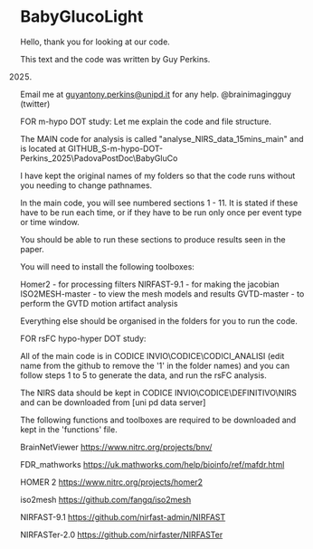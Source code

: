 # BabyGlucoLight

Hello, thank you for looking at our code. 

This text and the code was written by Guy Perkins. 

2025. 

Email me at guyantony.perkins@unipd.it for any help. 
@brainimagingguy (twitter)

FOR m-hypo DOT study:
Let me explain the code and file structure.

The MAIN code for analysis is called "analyse_NIRS_data_15mins_main"
and is located at GITHUB_S-m-hypo-DOT-Perkins_2025\PadovaPostDoc\BabyGluCo

I have kept the original names of my folders so that the code runs without you needing to change pathnames. 

In the main code, you will see numbered sections 1 - 11. It is stated if these have to be run each time, or if
they have to be run only once per event type or time window. 

You should be able to run these sections to produce results seen in the paper.

You will need to install the following toolboxes:

Homer2 - for processing filters
NIRFAST-9.1 - for making the jacobian 
ISO2MESH-master - to view the mesh models and results
GVTD-master - to perform the GVTD motion artifact analysis

Everything else should be organised in the folders for you to run the code.

FOR rsFC hypo-hyper DOT study:

All of the main code is in CODICE INVIO\CODICE\CODICI_ANALISI
(edit name from the github to remove the '1' in the folder names)
and you can follow steps 1 to 5 to generate the data, and run the rsFC analysis.

The NIRS data should be kept in CODICE INVIO\CODICE\DEFINITIVO\NIRS
and can be downloaded from [uni pd data server]

The following functions and toolboxes are required to be downloaded and kept in the 'functions' file.

BrainNetViewer
https://www.nitrc.org/projects/bnv/

FDR_mathworks
https://uk.mathworks.com/help/bioinfo/ref/mafdr.html

HOMER 2
https://www.nitrc.org/projects/homer2

iso2mesh
https://github.com/fangq/iso2mesh

NIRFAST-9.1
https://github.com/nirfast-admin/NIRFAST

NIRFASTer-2.0
https://github.com/nirfaster/NIRFASTer
